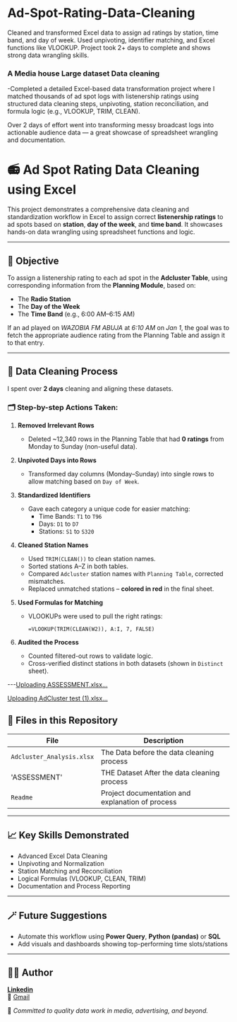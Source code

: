 # Ad-Spot-Rating-Data-Cleaning
Cleaned and transformed Excel data to assign ad ratings by station, time band, and day of week. Used unpivoting, identifier matching, and Excel functions like VLOOKUP. Project took 2+ days to complete and shows strong data wrangling skills.
### A Media house Large dataset Data cleaning
-Completed a detailed Excel-based data transformation project where I matched thousands of ad spot logs with listenership ratings using structured data cleaning steps, unpivoting, station reconciliation, and formula logic (e.g., VLOOKUP, TRIM, CLEAN).

Over 2 days of effort went into transforming messy broadcast logs into actionable audience data — a great showcase of spreadsheet wrangling and documentation.
# 📻 Ad Spot Rating Data Cleaning using Excel

This project demonstrates a comprehensive data cleaning and standardization workflow in Excel to assign correct **listenership ratings** to ad spots based on **station**, **day of the week**, and **time band**. It showcases hands-on data wrangling using spreadsheet functions and logic.

---

## 🎯 Objective

To assign a listenership rating to each ad spot in the **Adcluster Table**, using corresponding information from the **Planning Module**, based on:
- The **Radio Station**
- The **Day of the Week**
- The **Time Band** (e.g., 6:00 AM–6:15 AM)

If an ad played on *WAZOBIA FM ABUJA* at *6:10 AM* on *Jan 1*, the goal was to fetch the appropriate audience rating from the Planning Table and assign it to that entry.

---

## 🔧 Data Cleaning Process

I spent over **2 days** cleaning and aligning these datasets.

### 🗂️ Step-by-step Actions Taken:

1. **Removed Irrelevant Rows**  
   - Deleted ~12,340 rows in the Planning Table that had **0 ratings** from Monday to Sunday (non-useful data).

2. **Unpivoted Days into Rows**  
   - Transformed day columns (Monday–Sunday) into single rows to allow matching based on `Day of Week`.

3. **Standardized Identifiers**  
   - Gave each category a unique code for easier matching:
     - Time Bands: `T1` to `T96`
     - Days: `D1` to `D7`
     - Stations: `S1` to `S320`

4. **Cleaned Station Names**  
   - Used `TRIM(CLEAN())` to clean station names.
   - Sorted stations A–Z in both tables.
   - Compared `Adcluster` station names with `Planning Table`, corrected mismatches.
   - Replaced unmatched stations – **colored in red** in the final sheet.

5. **Used Formulas for Matching**
   - VLOOKUPs were used to pull the right ratings:
     ```excel
     =VLOOKUP(TRIM(CLEAN(W2)), A:I, 7, FALSE)
     ```

6. **Audited the Process**
   - Counted filtered-out rows to validate logic.
   - Cross-verified distinct stations in both datasets (shown in `Distinct` sheet).

---[Uploading ASSESSMENT.xlsx…]()

[Uploading AdCluster test (1).xlsx…]()

## 📂 Files in this Repository

| File | Description |
|------|-------------|
| `Adcluster_Analysis.xlsx` | The Data before the data cleaning process |
| 'ASSESSMENT'| THE Dataset After the data cleaning process|
| `Readme` | Project documentation and explanation of process |

---

## 📈 Key Skills Demonstrated

- Advanced Excel Data Cleaning  
- Unpivoting and Normalization  
- Station Matching and Reconciliation  
- Logical Formulas (VLOOKUP, CLEAN, TRIM)  
- Documentation and Process Reporting  

---

## 🪄 Future Suggestions

- Automate this workflow using **Power Query**, **Python (pandas)** or **SQL**
- Add visuals and dashboards showing top-performing time slots/stations

---

## 👩‍💻 Author

**[Linkedin](https://www.linkedin.com/in/olufunmilolaolaewe/)**  
📧 [Gmail](olufunmilolaolapejuolaewe@gmail.com) 

📌 *Committed to quality data work in media, advertising, and beyond.*
